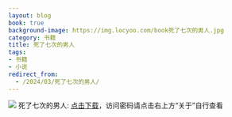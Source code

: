 ```yaml
---
layout: blog
book: true
background-image: https://img.locyoo.com/book死了七次的男人.jpg
category: 书籍
title: 死了七次的男人
tags:
- 书籍
- 小说
redirect_from:
  - /2024/03/死了七次的男人/
---
```

![](https://img.locyoo.com/book死了七次的男人.jpg)
死了七次的男人: <a name = "ref1" href="https://url18.ctfile.com/f/50983618-1449297913-8ce0ee?p=3619">点击下载</a>，访问密码请点击右上方“关于”自行查看